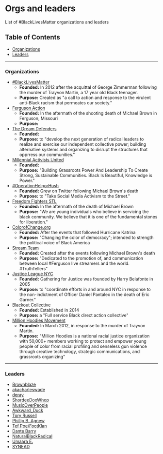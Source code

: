 Orgs and leaders
====

List of #BlackLivesMatter organizations and leaders

Table of Contents
-------

- [Organizations](#organizations)
- [Leaders](#leaders)

-------

### Organizations
- [#BlackLivesMatter](http://blacklivesmatter.com)
	* **Founded:** In 2012 after the acquittal of George Zimmerman following the murder of Trayvon Martin, a 17 year old Black teenager.
	* **Purpose:** Created as "a call to action and response to the virulent anti-Black racism that permeates our society."
- [Ferguson Action](http://fergusonaction.com/)
	* **Founded:** In the aftermath of the shooting death of Michael Brown in Ferguson, Missouri
	* **Purpose:**
- [The Dream Defenders](http://dreamdefenders.org)
	* **Founded:**
	* **Purpose:** to "develop the next generation of radical leaders to realize and exercise our independent collective power; building alternative systems and organizing to disrupt the structures that opprress our communities."
- [Millennial Activists United](http://millennialau.tumblr.com/)
	* **Founded:**
	* **Purpose:** "Building Grassroots Power And Leadership To Create Strong, Sustainable Communities. Black Is Beautiful, Knowledge is Power."
- [#OperationHelporHush](http://operationhelporhush.org/)
	* **Founded:** Grew on Twitter following Michael Brown's death
	* **Purpose:** to "Take Social Media Activism to the Street."
- [Freedom Fighters STL](https://twitter.com/FF_STL)
	* **Founded:** In the aftermath of the death of Michael Brown
	* **Purpose:** "We are young individuals who believe in servicing the black community. We believe that it is one of the fundamental stones for liberation."
- [ColorofChange.org](http://colorofchange.org/)
	* **Founded:** After the events that followed Hurricane Katrina
	* **Purpose:** "Changing the color of democracy"; intended to strength the political voice of Black America
- [Stream Team](https://twitter.com/fergusonstream1)
	* **Founded:** Created after the events following Michael Brown's death
	* **Purpose:** "Dedicated to the promotion of, and communication between local #Ferguson live streamers and the world. #TruthTellers"
- [Justice League NYC](http://www.gatheringforjustice.org/)
	* **Founded:** Gathering for Justice was founded by Harry Belafonte in 2005
	* **Purpose:** to "coordinate efforts in and around NYC in response to the non-indictment of Officer Daniel Pantaleo in the death of Eric Garner."
- [Blackout Collective](http://www.blackoutcollective.org)
  * **Founded:** Established in 2014
  * **Purpose:** a "Full service Black direct action collective"
- [Million Hoodies Movement](http:www.mhoodies.org)
  * **Founded:** In March 2012, in response to the murder of Trayvon Martin.
  * **Purpose:** "Million Hoodies is a national racial justice organization with 50,000+ members working to protect and empower young people of color from racial profiling and senseless gun violence through creative technology, strategic communications, and grassroots organizing"
  
-------

### Leaders
- [Brownblaze](http://twitter.com/brownblaze)
- [akacharleswade](http://twitter.com/akacharleswade)
- [deray](https://twitter.com/deray)
- [ShordeeDooWhop](https://twitter.com/Nettaaaaaaaa)
- [MusicOverPeople](https://twitter.com/musicoverpeople)
- [Awkward_Duck](https://twitter.com/Awkward_Duck)
- [Tory Russell](https://twitter.com/HotepTNT)
- [Phillip B. Agnew](https://twitter.com/PhilofDreams_)
- [Tef Poe/FootKlan](https://twitter.com/TefPoe)
- [Dante Barry](https://twitter.com/dantebarry)
- [NaturalBlackRadical](https://twitter.com/MontagueSimmons)
- [Umaara E.](https://twitter.com/UmaaraIynaas)
- [SYNEAD](https://twitter.com/thesynead)

